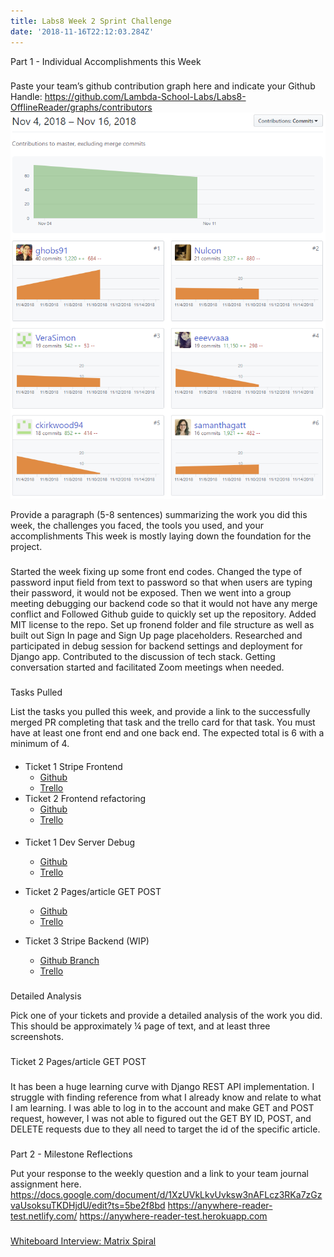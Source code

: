 ```yaml
---
title: Labs8 Week 2 Sprint Challenge
date: '2018-11-16T22:12:03.284Z'
---
```


Part 1 - Individual Accomplishments this Week

###

Paste your team’s github contribution graph here and indicate your Github Handle:
https://github.com/Lambda-School-Labs/Labs8-OfflineReader/graphs/contributors
![Contribution Graph](contribution_graph.png)

Provide a paragraph (5-8 sentences) summarizing the work you did this week, the challenges you faced, the tools you used, and your accomplishments
This week is mostly laying down the foundation for the project.

###

Started the week fixing up some front end codes. Changed the type of password input field from text to password so that when users are typing their password, it would not be exposed. Then we went into a group meeting debugging our backend code so that it would not have any merge conflict and
Followed Github guide to quickly set up the repository.
Added MIT license to the repo.
Set up fronend folder and file structure as well as built out Sign In page and Sign Up page placeholders.
Researched and participated in debug session for backend settings and deployment for Django app.
Contributed to the discussion of tech stack. Getting conversation started and facilitated Zoom meetings when needed.

###

Tasks Pulled

List the tasks you pulled this week, and provide a link to the successfully merged PR completing that task and the trello card for that task. You must have at least one front end and one back end. The expected total is 6 with a minimum of 4.

####

- Ticket 1 Stripe Frontend
  - [Github](https://github.com/Lambda-School-Labs/Labs8-OfflineReader/pull/54)
  - [Trello](https://trello.com/c/zseKxoGT)
- Ticket 2 Frontend refactoring
  - [Github](https://github.com/Lambda-School-Labs/Labs8-OfflineReader/pull/36)
  - [Trello](https://trello.com/c/m0RxV7YH)

####

- Ticket 1 Dev Server Debug

  - [Github](https://github.com/Lambda-School-Labs/Labs8-OfflineReader/pull/35)
  - [Trello](https://trello.com/c/RiyoyRZL)

- Ticket 2 Pages/article GET POST

  - [Github](https://github.com/Lambda-School-Labs/Labs8-OfflineReader/pull/45)
  - [Trello](https://trello.com/c/jPkBbuV6)

- Ticket 3 Stripe Backend (WIP)
  - [Github Branch](https://github.com/Lambda-School-Labs/Labs8-OfflineReader/tree/feature/stripe-api)
  - [Trello](https://trello.com/c/F0ETpiH1)

###

Detailed Analysis

Pick one of your tickets and provide a detailed analysis of the work you did. This should be approximately ¼ page of text, and at least three screenshots.

###

Ticket 2 Pages/article GET POST

###

It has been a huge learning curve with Django REST API implementation. I struggle with finding reference from what I already know and relate to what I am learning. I was able to log in to the account and make GET and POST request, however, I was not able to figured out the GET BY ID, POST, and DELETE requests due to they all need to target the id of the specific article.

###

Part 2 - Milestone Reflections

Put your response to the weekly question and a link to your team journal assignment here.
https://docs.google.com/document/d/1XzUVkLkvUvksw3nAFLcz3RKa7zGzvaUsoksuTKDHjdU/edit?ts=5be2f8bd
https://anywhere-reader-test.netlify.com/
https://anywhere-reader-test.herokuapp.com

###

[Whiteboard Interview: Matrix Spiral](https://youtu.be/i6hJDEInahE)
